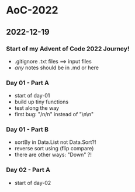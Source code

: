 # AoC-2022

## 2022-12-19

### Start of my Advent of Code 2022 Journey!

- .gitignore .txt files ==> input files
- *any* notes should be in .md or here

### Day 01 - Part A

- start of day-01
- build up tiny functions
- test along the way
- first bug: "/n/n" instead of "\n\n"

### Day 01 - Part B

- sortBy in Data.List not Data.Sort?!
- reverse sort using (flip compare)
- there are other ways: "Down" ?!

### Day 02 - Part A

- start of day-02
